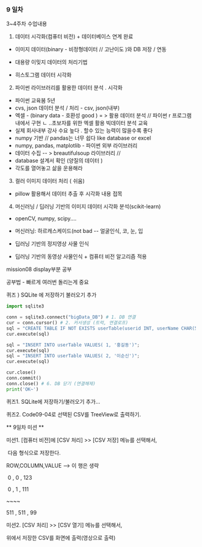 ### 9 일차 ###

3~4주차 수업내용

1) 데이터 시각화(컴퓨터 비전) + 데이터베이스 연계 완료 

- 이미지 데이터(binary - 비정형데이터 // 고난이도 )와 DB 저장 / 연동

- 대용량 이밎지 데이터의 처리기법
- 히스토그램 데이터 시각화

2) 파이썬 라이브러리를 활용한 데이터 분석 . 시각화

- 파이썬 교육붐 5년
- cvs, json 데이터 분석 / 처리 - csv, json(내부)
- 엑셀 - (binary data - 호환성 good ) = > 활용 데이터 분석 // 파이썬 r 프로그램 내에서 구현 ㄴ ..초보자를 위한 엑셀 활용 빅데이터 분석 교육
- 실제 회사내부 강사 수요 높다 . 할수 있는 능력이 많을수록 좋다
- numpy 기반 // pandas는 너무 쉽다 like database or excel
- numpy, pandas, matplotlib - 파이썬 외부 라이브러리
- 데이터 수집 -- > breautifulsoup 라이브러리 // 
- database  설계서 확인 (양질의 데이터 )
- 각도를 열어놓고 삶을 운용해라 

3) 컬러 이미지 데이터 처리 ( 쉬움) 

* pillow 활용해서 데이터 추출 후 시각화 내용 접목

4) 머신러닝 / 딥러닝 기반의 이미지 데이터 시각화 분석(scikit-learn)

* openCV, numpy, scipy....

* 머신러닝: 하르캐스케이드(not bad -- 얼굴인식,  코, 눈, 입

* 딥러닝 기반의 정지영상 사물 인식 

* 딥러닝 기반의 동영상 사물인식 + 컴퓨터 비전 알고리즘 적용

  

mission08 display부분 공부

공부법 - 빠르게 여러번 돌리는게 중요



퀴즈 ) SQLite 에 저장하기 불러오기 추가 

```python
import sqlite3

conn = sqlite3.connect("bigData_DB") # 1. DB 연결
cur = conn.cursor() # 2. 커서생성 (트럭, 연결로프)
sql = "CREATE TABLE IF NOT EXISTS userTable(userid INT, userName CHAR(5))"
cur.execute(sql)

sql = "INSERT INTO userTable VALUES( 1, '홍길동')";
cur.execute(sql)
sql = "INSERT INTO userTable VALUES( 2, '이순신')";
cur.execute(sql)

cur.close()
conn.commit()
conn.close() # 6. DB 닫기 (연결해제)
print('OK~')
```

퀴즈1. SQLite에 저장하기/불러오기 추가...

퀴즈2. Code09-04로 선택된 CSV를 TreeView로 출력하기.

** 9일차 미션 **

미션1. [컴퓨터 비전]에 [CSV 처리] >> [CSV 저장] 메뉴를 선택해서,

​        다음 형식으로 저장한다.

  ROW,COLUMN,VALUE  --> 이 행은 생략

​    0   ,  0         , 123

​    0   ,  1         , 111

 \~~~~

   511 , 511       , 99

미션2. [CSV 처리] >> [CSV 열기] 메뉴를 선택해서,

   위에서 저장한 CSV를 화면에 출력(영상으로 출력)